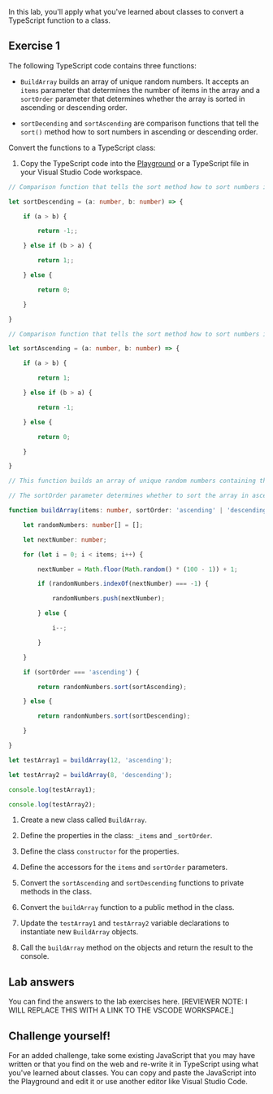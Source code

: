 In this lab, you'll apply what you've learned about classes to convert a TypeScript function to a class.

## Exercise 1

The following TypeScript code contains three functions:

- `BuildArray` builds an array of unique random numbers. It accepts an `items` parameter that determines the number of items in the array and a `sortOrder` parameter that determines whether the array is sorted in ascending or descending order.

- `sortDecending` and `sortAscending` are comparison functions that tell the `sort()` method how to sort numbers in ascending or descending order.

Convert the functions to a TypeScript class:

1. Copy the TypeScript code into the [Playground](https://www.typescriptlang.org/play) or a TypeScript file in your Visual Studio Code workspace.

```typescript
// Comparison function that tells the sort method how to sort numbers in descending order

let sortDescending = (a: number, b: number) => {

    if (a > b) {

        return -1;;

    } else if (b > a) {

        return 1;;

    } else {

        return 0;

    }

}

// Comparison function that tells the sort method how to sort numbers in ascending order

let sortAscending = (a: number, b: number) => {

    if (a > b) {

        return 1;

    } else if (b > a) {

        return -1;

    } else {

        return 0;

    }

}

// This function builds an array of unique random numbers containing the number of items based on the number passed to it.

// The sortOrder parameter determines whether to sort the array in ascending or decending order.

function buildArray(items: number, sortOrder: 'ascending' | 'descending'): number[] {

    let randomNumbers: number[] = [];

    let nextNumber: number;

    for (let i = 0; i < items; i++) {

        nextNumber = Math.floor(Math.random() * (100 - 1)) + 1;

        if (randomNumbers.indexOf(nextNumber) === -1) {

            randomNumbers.push(nextNumber);

        } else {

            i--;

        }

    }

    if (sortOrder === 'ascending') {

        return randomNumbers.sort(sortAscending);

    } else {

        return randomNumbers.sort(sortDescending);

    }

}

let testArray1 = buildArray(12, 'ascending');

let testArray2 = buildArray(8, 'descending');

console.log(testArray1);

console.log(testArray2);

```

1. Create a new class called `BuildArray`.

1. Define the properties in the class: `_items` and `_sortOrder`.

1. Define the class `constructor` for the properties.

1. Define the accessors for the `items` and `sortOrder` parameters.

1. Convert the `sortAscending` and `sortDescending` functions to private methods in the class.

1. Convert the `buildArray` function to a public method in the class.

1. Update the `testArray1` and `testArray2` variable declarations to instantiate new `BuildArray` objects.

1. Call the `buildArray` method on the objects and return the result to the console.

## Lab answers

You can find the answers to the lab exercises here. [REVIEWER NOTE: I WILL REPLACE THIS WITH A LINK TO THE VSCODE WORKSPACE.]

## Challenge yourself!

For an added challenge, take some existing JavaScript that you may have written or that you find on the web and re-write it in TypeScript using what you've learned about classes. You can copy and paste the JavaScript into the Playground and edit it or use another editor like Visual Studio Code.

